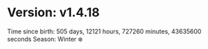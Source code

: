 # Version: v1.4.18
Time since birth: 505 days, 12121 hours, 727260 minutes, 43635600 seconds
Season: Winter ❄️
